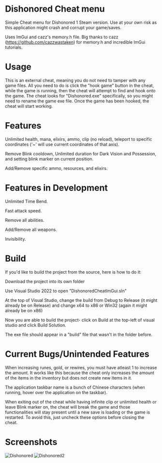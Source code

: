 # Dishonored Cheat menu
Simple Cheat menu for Dishonored 1 Steam version. Use at your own risk as this application might crash and corrupt your game/saves.

Uses ImGui and cazz's memory.h file. Big thanks to cazz (https://github.com/cazzwastaken) for memory.h and incredible ImGui tutorials. 

# Usage
This is an external cheat, meaning you do not need to tamper with any game files. All you need to do is click the "hook game" button in the cheat, while the game is running, then the cheat will attempt to find and hook onto the game. The cheat looks for "Dishonored.exe" specifically, so you might need to rename the game exe file. Once the game has been hooked, the cheat will start working.

# Features
Unlimited health, mana, elixirs, ammo, clip (no reload), teleport to specific coordinates ('~' will use current coordinates of that axis).

Remove Blink cooldown, Unlimited duration for Dark Vision and Possession, and setting blink marker on current position.

Add/Remove specific ammo, resources, and elixirs.

# Features in Development
Unlimited Time Bend.

Fast attack speed.

Remove all abilities.

Add/Remove all weapons.

Invisibility.

# Build
If you'd like to build the project from the source, here is how to do it:

Download the project into its own folder

Use Visual Studio 2022 to open "DishonoredCheatImGui.sln"

At the top of Visual Studio, change the build from Debug to Release (it might already be on Release) and change x64 to x86 or Win32 (again it might already be on x86)

Now you are able to build the project- click on Build at the top-left of visual studio and click Build Solution.

The exe file should appear in a "build" file that wasn't in the folder before.

# Current Bugs/Unintended Features
When increasing runes, gold, or rewires, you must have atleast 1 to increase the amount. It works like this because the cheat only increases the amount of the items in the inventory but does not create new items in it.

The application taskbar name is a bunch of Chinese characters (when running, hover over the application on the taskbar).

When exiting out of the cheat while having infinite clip or unlimited health or leave Blink marker on, the cheat will break the game and those functionalities will stay present until a new save is loading or the game is restarted. To avoid this, just uncheck these options before closing the cheat.

# Screenshots
![Dishonored](https://github.com/Crayfry/Dishonored_Cheat_menu/assets/52294803/ebc8f43b-8581-4486-85e2-9bada7de5704)
![Dishonored2](https://github.com/Crayfry/Dishonored_Cheat_menu/assets/52294803/1ed33fed-d3e0-4a94-8210-2994fa59f3db)

